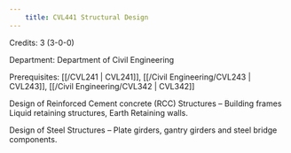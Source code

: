 ```yaml
---
    title: CVL441 Structural Design
---
```

Credits: 3 (3-0-0)

Department: Department of Civil Engineering

Prerequisites: [[/CVL241 | CVL241]], [[/Civil Engineering/CVL243 | CVL243]], [[/Civil Engineering/CVL342 | CVL342]]

Design of Reinforced Cement concrete (RCC) Structures – Building frames Liquid retaining structures, Earth Retaining walls.

Design of Steel Structures – Plate girders, gantry girders and steel bridge components.